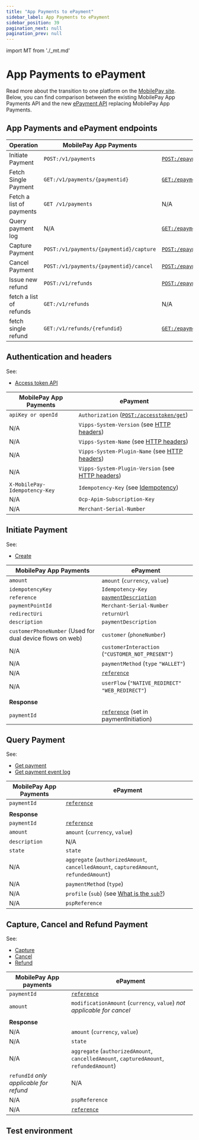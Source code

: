 ```yaml
---
title: "App Payments to ePayment"
sidebar_label: App Payments to ePayment
sidebar_position: 39
pagination_next: null
pagination_prev: null
---
```


import MT from './\_mt.md'

# App Payments to ePayment

Read more about the transition to one platform on the [MobilePay site](https://developer.mobilepay.dk/docs/app-payments/transition-to-one-platform).
Below, you can find comparison between the existing MobilePay App Payments API and the new [ePayment API](/docs/APIs/epayment-api) replacing MobilePay App Payments.

## App Payments and ePayment endpoints

| Operation                | MobilePay App Payments                   | ePayment                                                                                                        |
| ------------------------ | ---------------------------------------- | --------------------------------------------------------------------------------------------------------------- |
| Initiate Payment         | `POST:/v1/payments`                      | [`POST:/epayments/v1/payments`](/api/epayment#tag/CreatePayment/operation/createPayment)                        |
| Fetch Single Payment     | `GET:/v1/payments/{paymentid}`           | [`GET:/epayments/v1/payments/{reference}`](/api/epayment#tag/QueryPayments/operation/getPayment)                |
| Fetch a list of payments | `GET /v1/payments`                       | N/A                                                                                                             |
| Query payment log        | N/A                                      | [`GET:/epayments/v1/payments/{reference}/events`](/api/epayment#tag/QueryPayments/operation/getPaymentEventLog) |
| Capture Payment          | `POST:/v1/payments/{paymentid}/capture`  | [`POST:/epayments/v1/payments/{reference}/capture`](/api/epayment#tag/AdjustPayments/operation/capturePayment)  |
| Cancel Payment           | `POST:/v1/payments/{paymentid}/cancel`   | [`POST:/epayments/v1/payments/{reference}/cancel`](/api/epayment#tag/AdjustPayments/operation/cancelPayment)    |
| Issue new refund         | `POST:/v1/refunds`                       | [`POST:/epayments/v1/payments/{reference}/refund`](/api/epayment#tag/AdjustPayments/operation/refundPayment)    |
| fetch a list of refunds  | `GET:/v1/refunds`                        | N/A                                                                                                             |
| fetch single refund      | `GET:/v1/refunds/{refundid}`             | [`GET:/epayments/v1/payments/{reference}`](/api/epayment#tag/QueryPayments/operation/getPayment)                |

## Authentication and headers

See:

- [Access token API](/docs/APIs/access-token-api/)

| MobilePay App Payments        | ePayment                                                                                                                            |
| ----------------------------- | ----------------------------------------------------------------------------------------------------------------------------------- |
| `apiKey or openId`            | `Authorization` ([`POST:/accesstoken/get`](/api/access-token#tag/Authorization-Service/operation/fetchAuthorizationTokenUsingPost)) |
| N/A                           | `Vipps-System-Version` (see [HTTP headers](/docs/common-topics/http-headers/))                                                      |
| N/A                           | `Vipps-System-Name` (see [HTTP headers](/docs/common-topics/http-headers/))                                                         |
| N/A                           | `Vipps-System-Plugin-Name` (see [HTTP headers](/docs/common-topics/http-headers/))                                                  |
| N/A                           | `Vipps-System-Plugin-Version` (see [HTTP headers](/docs/common-topics/http-headers/))                                               |
| `X-MobilePay-Idempotency-Key` | `Idempotency-Key` (see [Idempotency](/docs/common-topics/http-headers/#idempotency))                                                |
| N/A                           | `Ocp-Apim-Subscription-Key`                                                                                                         |
| N/A                           | `Merchant-Serial-Number`                                                                                                            |

## Initiate Payment

See:

- [Create](/docs/APIs/epayment-api/operations/create/)

| MobilePay App Payments                                    | ePayment                                                              |
| --------------------------------------------------------- | --------------------------------------------------------------------- |
| `amount`                                                  | `amount` (`currency`, `value`)                                        |
| `idempotencyKey`                                          | `Idempotency-Key`                                                     |
| `reference`                                               | [`paymentDescription`](/docs/common-topics/transactiontext/)          |
| `paymentPointId`                                          | `Merchant-Serial-Number`                                              |
| `redirectUri`                                             | `returnUrl`                                                           |
| `description`                                             | `paymentDescription`                                                  |
| `customerPhoneNumber` (Used for dual device flows on web) | `customer`  (`phoneNumber`)                                           |
| N/A                                                       | `customerInteraction` (`"CUSTOMER_NOT_PRESENT"`)                      |
| N/A                                                       | `paymentMethod` (`type` `"WALLET"`)                                   |
| N/A                                                       | [`reference`](/docs/common-topics/orderid)                            |
| N/A                                                       | `userFlow` (`"NATIVE_REDIRECT"` `"WEB_REDIRECT"`)                     |
|                                                           |                                                                       |
| **Response**                                              |                                                                       |
| `paymentId`                                               | [`reference`](/docs/common-topics/orderid) (set in paymentInitiation) |

## Query Payment

See:

- [Get payment](/docs/APIs/epayment-api/operations/get_info/)
- [Get payment event log](/docs/APIs/epayment-api/operations/get_event_log/)

| MobilePay App Payments | ePayment                                                                                                |
| ---------------------- | ------------------------------------------------------------------------------------------------------- |
| `paymentId`            | [`reference`](/docs/common-topics/orderid)                                                              |
|                        |                                                                                                         |
| **Response**           |                                                                                                         |
| `paymentId`            | [`reference`](/docs/common-topics/orderid)                                                              |
| `amount`               | `amount` (`currency`, `value`)                                                                          |
| `description`          | N/A                                                                                                     |
| `state`                | `state`                                                                                                 |
| N/A                    | `aggregate` (`authorizedAmount`, `cancelledAmount`, `capturedAmount`, `refundedAmount`)                 |
| N/A                    | `paymentMethod` (`type`)                                                                                |
| N/A                    | `profile` (`sub`) (see [What is the `sub`?](/docs/APIs/userinfo-api/userinfo-api-faq/#what-is-the-sub)) |
| N/A                    | `pspReference`                                                                                          |

## Capture, Cancel and Refund Payment

See:

- [Capture](/docs/APIs/epayment-api/operations/capture/)
- [Cancel](/docs/APIs/epayment-api/operations/cancel/)
- [Refund](/docs/APIs/epayment-api/operations/refund/)

| MobilePay App payments                  | ePayment                                                                                |
| --------------------------------------- | --------------------------------------------------------------------------------------- |
| `paymentId`                             | [`reference`](/docs/common-topics/orderid)                                              |
| `amount`                                | `modificationAmount` (`currency`, `value`) _not applicable for cancel_                  |
|                                         |                                                                                         |
| **Response**                            |                                                                                         |
| N/A                                     | `amount` (`currency`, `value`)                                                          |
| N/A                                     | `state`                                                                                 |
| N/A                                     | `aggregate` (`authorizedAmount`, `cancelledAmount`, `capturedAmount`, `refundedAmount`) |
| `refundId` _only applicable for refund_ | N/A                                                                                     |
| N/A                                     | `pspReference`                                                                          |
| N/A                                     | [`reference`](/docs/common-topics/orderid)                                              |

## Test environment

<MT />
